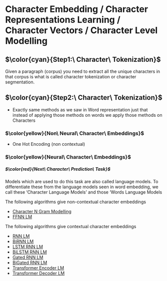 # Character Embedding / Character Representations Learning / Character Vectors / Character Level Modelling

## $\color{cyan}{Step1:\ Character\ Tokenization}$
Given a paragraph (corpus) you need to extract all the unique characters in that corpus is what is called character tokenization or character segmentation.


## $\color{cyan}{Step2:\ Character\ Tokenization}$
  - Exactly same methods as we saw in Word representation just that instead of applying those methods on words we apply those methods on Characters

### $\color{yellow}{Non\ Neural\ Character\ Embeddings}$
  - One Hot Encoding (non contextual)

### $\color{yellow}{Neural\ Character\ Embeddings}$

##### $\color{red}{Next\ Character\ Prediction\ Task}$
Models which are used to do this task are also called language models. To differentiate these from the language models seen in word embedding, we call these ‘Character Language Models’ and those ‘Words Language Models

The following algorithms give non-contextual character embeddings
- <ins> Character N Gram Modelling </ins>
- <ins> FFNN LM </ins>

The following algorithms give contextual character embeddings
- <ins> RNN LM </ins>
- <ins> BiRNN LM </ins>
- <ins> LSTM RNN LM </ins>
- <ins> BiLSTM RNN LM </ins>
- <ins> Gated RNN LM </ins>
- <ins> BiGated RNN LM </ins>
- <ins> Transformer Encoder LM </ins>
- <ins> Transformer Decoder LM </ins>
